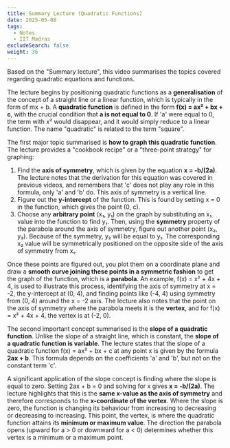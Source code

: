 ```yaml
---
title: Summary Lecture (Quadratic Functions)
date: 2025-05-08
tags:
  - Notes 
  - IIT Madras
excludeSearch: false
weight: 36
---
```


Based on the "Summary lecture", this video summarises the topics covered regarding quadratic equations and functions.

The lecture begins by positioning quadratic functions as a **generalisation** of the concept of a straight line or a linear function, which is typically in the form of mx + b. A **quadratic function** is defined in the form **f(x) = ax² + bx + c**, with the crucial condition that **a is not equal to 0**. If 'a' were equal to 0, the term with x² would disappear, and it would simply reduce to a linear function. The name "quadratic" is related to the term "square".

The first major topic summarised is **how to graph this quadratic function**. The lecture provides a "cookbook recipe" or a "three-point strategy" for graphing:
1.  Find the **axis of symmetry**, which is given by the equation **x = -b/(2a)**. The lecture notes that the derivation for this equation was covered in previous videos, and remembers that 'c' does not play any role in this formula, only 'a' and 'b' do. This axis of symmetry is a vertical line.
2.  Figure out the **y-intercept** of the function. This is found by setting x = 0 in the function, which gives the point (0, c).
3.  Choose any **arbitrary point** (x₁, y₁) on the graph by substituting an x₁ value into the function to find y₁. Then, using the **symmetry** property of the parabola around the axis of symmetry, figure out another point (x₂, y₂). Because of the symmetry, y₂ will be equal to y₁. The corresponding x₂ value will be symmetrically positioned on the opposite side of the axis of symmetry from x₁.

Once these points are figured out, you plot them on a coordinate plane and draw a **smooth curve joining these points in a symmetric fashion** to get the graph of the function, which is a **parabola**. An example, f(x) = x² + 4x + 4, is used to illustrate this process, identifying the axis of symmetry at x = -2, the y-intercept at (0, 4), and finding points like (-4, 4) using symmetry from (0, 4) around the x = -2 axis. The lecture also notes that the point on the axis of symmetry where the parabola meets it is the **vertex**, and for f(x) = x² + 4x + 4, the vertex is at (-2, 0).

The second important concept summarised is the **slope of a quadratic function**. Unlike the slope of a straight line, which is constant, the **slope of a quadratic function is variable**. The lecture states that the slope of a quadratic function f(x) = ax² + bx + c at any point x is given by the formula **2ax + b**. This formula depends on the coefficients 'a' and 'b', but not on the constant term 'c'.

A significant application of the slope concept is finding where the slope is equal to zero. Setting 2ax + b = 0 and solving for x gives **x = -b/(2a)**. The lecture highlights that this is the **same x-value as the axis of symmetry** and therefore corresponds to the **x-coordinate of the vertex**. Where the slope is zero, the function is changing its behaviour from increasing to decreasing or decreasing to increasing. This point, the vertex, is where the quadratic function attains its **minimum or maximum value**. The direction the parabola opens (upward for a > 0 or downward for a < 0) determines whether this vertex is a minimum or a maximum point.